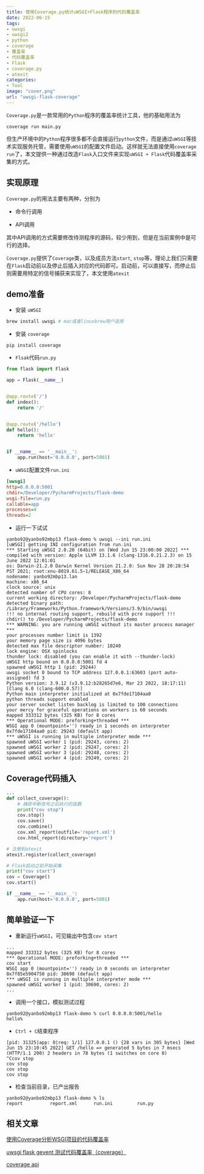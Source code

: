 ```yaml
---
title: 使用Coverage.py统计uWSGI+Flask程序的代码覆盖率
date: 2022-06-15
tags:
- uwsgi
- uwsgi2
- python
- coverage
- 覆盖率
- 代码覆盖率
- Flask
- coverage.py
- atexit
categories:
- Tool
image: "cover.png"
url: "uwsgi-flask-coverage"
---
```


`Coverage.py`是一款常用的`Python`程序的覆盖率统计工具，他的基础用法为
```
coverage run main.py
```
但生产环境中的`Python`程序很多都不会直接运行`python`文件，而是通过`uWSGI`等技术实现服务托管，需要使用`uWSGI`的配置文件启动。这样就无法直接使用`coverage run`了，本文提供一种通过改造`Flask`入口文件来实现`uWSGI + Flask`代码覆盖率采集的方式。



## 实现原理

`Coverage.py`的用法主要有两种，分别为

- 命令行调用

- API调用

其中API调用的方式需要修改待测程序的源码，较少用到，但是在当前案例中是可行的选择。

`Coverage.py`提供了`Coverage`类，以及成员方法`start`, `stop`等，理论上我们只需要在`Flask`启动前以及停止后插入对应的代码即可。启动前，可以直接写，而停止后则需要用特定的信号捕获来实现了，本文使用`atexit`



## demo准备

- 安装 `uWSGI`

```bash
brew install uwsgi # mac或者linuxbrew用户适用
```



- 安装 `coverage`

```
pip install coverage
```



- `Flsak`代码`run.py`

```python
from flask import Flask

app = Flask(__name__)


@app.route('/')
def index():
    return '/'


@app.route('/hello')
def hello():
    return 'hello'


if __name__ == '__main__':
    app.run(host='0.0.0.0', port=5001)

```



- `uWSGI`配置文件`run.ini`

```ini
[uwsgi]
http=0.0.0.0:5001
chdir=/Developer/PycharmProjects/flask-demo
wsgi-file=run.py
callable=app
processes=4
threads=2
```



- 运行一下试试

```
yanbo92@yanbo92mbp13 flask-demo % uwsgi --ini run.ini               
[uWSGI] getting INI configuration from run.ini
*** Starting uWSGI 2.0.20 (64bit) on [Wed Jun 15 23:00:00 2022] ***
compiled with version: Apple LLVM 13.1.6 (clang-1316.0.21.2.3) on 15 June 2022 12:01:01
os: Darwin-21.2.0 Darwin Kernel Version 21.2.0: Sun Nov 28 20:28:54 PST 2021; root:xnu-8019.61.5~1/RELEASE_X86_64
nodename: yanbo92mbp13.lan
machine: x86_64
clock source: unix
detected number of CPU cores: 8
current working directory: /Developer/PycharmProjects/flask-demo
detected binary path: /Library/Frameworks/Python.framework/Versions/3.9/bin/uwsgi
!!! no internal routing support, rebuild with pcre support !!!
chdir() to /Developer/PycharmProjects/flask-demo
*** WARNING: you are running uWSGI without its master process manager ***
your processes number limit is 1392
your memory page size is 4096 bytes
detected max file descriptor number: 10240
lock engine: OSX spinlocks
thunder lock: disabled (you can enable it with --thunder-lock)
uWSGI http bound on 0.0.0.0:5001 fd 4
spawned uWSGI http 1 (pid: 29244)
uwsgi socket 0 bound to TCP address 127.0.0.1:63603 (port auto-assigned) fd 3
Python version: 3.9.12 (v3.9.12:b28265d7e6, Mar 23 2022, 18:17:11)  [Clang 6.0 (clang-600.0.57)]
Python main interpreter initialized at 0x7fde17104aa0
python threads support enabled
your server socket listen backlog is limited to 100 connections
your mercy for graceful operations on workers is 60 seconds
mapped 333312 bytes (325 KB) for 8 cores
*** Operational MODE: preforking+threaded ***
WSGI app 0 (mountpoint='') ready in 1 seconds on interpreter 0x7fde17104aa0 pid: 29243 (default app)
*** uWSGI is running in multiple interpreter mode ***
spawned uWSGI worker 1 (pid: 29243, cores: 2)
spawned uWSGI worker 2 (pid: 29247, cores: 2)
spawned uWSGI worker 3 (pid: 29248, cores: 2)
spawned uWSGI worker 4 (pid: 29249, cores: 2)

```



##  Coverage代码插入

```python
...
def collect_coverage():
    # 捕获中断信号之后执行的函数
    print("cov stop")
    cov.stop()
    cov.save()
    cov.combine()
    cov.xml_report(outfile='report.xml')
    cov.html_report(directory='report')

# 注册到atexit
atexit.register(collect_coverage)

# Flask启动之前开始采集
print("cov start")
cov = Coverage()
cov.start()

if __name__ == '__main__':
    app.run(host='0.0.0.0', port=5001)
```



## 简单验证一下

- 重新运行`uWSGI`，可见输出中包含`cov start`

```
...
mapped 333312 bytes (325 KB) for 8 cores
*** Operational MODE: preforking+threaded ***
cov start
WSGI app 0 (mountpoint='') ready in 0 seconds on interpreter 0x7f85e5904750 pid: 30690 (default app)
*** uWSGI is running in multiple interpreter mode ***
spawned uWSGI worker 1 (pid: 30690, cores: 2)
...
```



- 调用一个接口，模拟测试过程

```
yanbo92@yanbo92mbp13 flask-demo % curl 0.0.0.0:5001/hello
hello%                              
```

- `Ctrl + C`结束程序

```
[pid: 31325|app: 0|req: 1/1] 127.0.0.1 () {28 vars in 305 bytes} [Wed Jun 15 23:10:45 2022] GET /hello => generated 5 bytes in 7 msecs (HTTP/1.1 200) 2 headers in 78 bytes (1 switches on core 0)
^Ccov stop
cov stop
cov stop
cov stop
```

- 检查当前目录，已产出报告

```
yanbo92@yanbo92mbp13 flask-demo % ls
report          report.xml      run.ini         run.py
```





## 相关文章

[使用Coverage分析WSGI项目的代码覆盖率](https://segmentfault.com/a/1190000003806169)

[uwsgi flask gevent 测试代码覆盖率（coverage）](https://www.cnblogs.com/daryl-blog/p/11369563.html)

[coverage api](https://coverage.readthedocs.io/en/latest/api_coverage.html)
